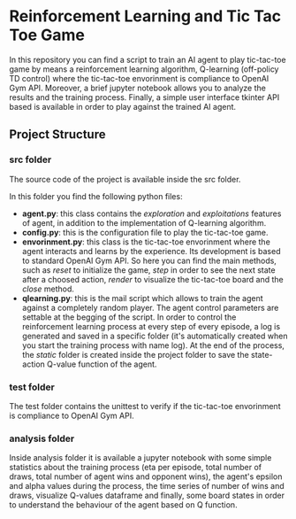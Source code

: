# Reinforcement Learning and Tic Tac Toe Game

In this repository you can find a script to train an AI agent to play tic-tac-toe game by means a reinforcement learning algorithm, Q-learning (off-policy TD control) where the tic-tac-toe envorinment is compliance to OpenAI Gym API. Moreover, a brief jupyter notebook allows you to analyze the results and the training process. Finally, a simple user interface tkinter API based is available in order to play against the trained AI agent.

## Project Structure

### src folder

The source code of the project is available inside the src folder.

In this folder you find the following python files:
- **agent.py**: this class contains the *exploration* and *exploitations* features of agent, in addition to the implementation of Q-learning algorithm.
- **config.py**: this is the configuration file to play the tic-tac-toe game.
- **envorinment.py**: this class is the tic-tac-toe envorinment where the agent interacts and learns by the experience. Its development is based to standard OpenAI Gym API. So here you can find the main methods, such as *reset* to initialize the game, *step* in order to see the next state after a choosed action, *render* to visualize the tic-tac-toe board and the *close* method.
- **qlearning.py**: this is the mail script which allows to train the agent against a completely random player. The agent control parameters are settable at the begging of the script. In order to control the reinforcement learning process at every step of every episode, a log is generated and saved in a specific folder (it's automatically created when you start the training process with name log). At the end of the process, the *static* folder is created inside the project folder to save the state-action Q-value function of the agent.

### test folder

The test folder contains the unittest to verify if the tic-tac-toe envorinment is compliance to OpenAI Gym API.

### analysis folder

Inside analysis folder it is available a jupyter notebook with some simple statistics about the training process (eta per episode, total number of draws, total number of agent wins and opponent wins), the agent's epsilon and alpha values during the process, the time series of number of wins and draws, visualize Q-values dataframe and finally, some board states in order to understand the behaviour of the agent based on Q function.
